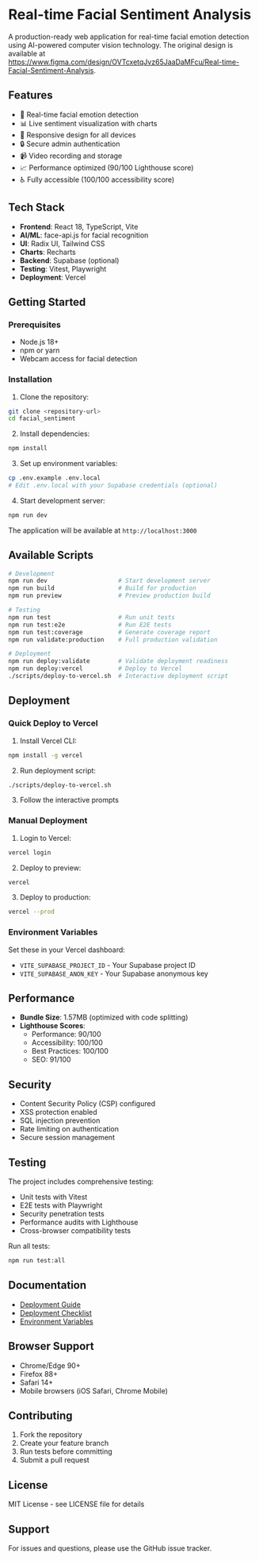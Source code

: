 
# Real-time Facial Sentiment Analysis

A production-ready web application for real-time facial emotion detection using AI-powered computer vision technology. The original design is available at https://www.figma.com/design/OVTcxetqJvz65JaaDaMFcu/Real-time-Facial-Sentiment-Analysis.

## Features

- 🎥 Real-time facial emotion detection
- 📊 Live sentiment visualization with charts
- 📱 Responsive design for all devices
- 🔒 Secure admin authentication
- 📹 Video recording and storage
- 📈 Performance optimized (90/100 Lighthouse score)
- ♿ Fully accessible (100/100 accessibility score)

## Tech Stack

- **Frontend**: React 18, TypeScript, Vite
- **AI/ML**: face-api.js for facial recognition
- **UI**: Radix UI, Tailwind CSS
- **Charts**: Recharts
- **Backend**: Supabase (optional)
- **Testing**: Vitest, Playwright
- **Deployment**: Vercel

## Getting Started

### Prerequisites

- Node.js 18+ 
- npm or yarn
- Webcam access for facial detection

### Installation

1. Clone the repository:
```bash
git clone <repository-url>
cd facial_sentiment
```

2. Install dependencies:
```bash
npm install
```

3. Set up environment variables:
```bash
cp .env.example .env.local
# Edit .env.local with your Supabase credentials (optional)
```

4. Start development server:
```bash
npm run dev
```

The application will be available at `http://localhost:3000`

## Available Scripts

```bash
# Development
npm run dev                    # Start development server
npm run build                  # Build for production
npm run preview                # Preview production build

# Testing
npm run test                   # Run unit tests
npm run test:e2e               # Run E2E tests
npm run test:coverage          # Generate coverage report
npm run validate:production    # Full production validation

# Deployment
npm run deploy:validate        # Validate deployment readiness
npm run deploy:vercel          # Deploy to Vercel
./scripts/deploy-to-vercel.sh  # Interactive deployment script
```

## Deployment

### Quick Deploy to Vercel

1. Install Vercel CLI:
```bash
npm install -g vercel
```

2. Run deployment script:
```bash
./scripts/deploy-to-vercel.sh
```

3. Follow the interactive prompts

### Manual Deployment

1. Login to Vercel:
```bash
vercel login
```

2. Deploy to preview:
```bash
vercel
```

3. Deploy to production:
```bash
vercel --prod
```

### Environment Variables

Set these in your Vercel dashboard:
- `VITE_SUPABASE_PROJECT_ID` - Your Supabase project ID
- `VITE_SUPABASE_ANON_KEY` - Your Supabase anonymous key

## Performance

- **Bundle Size**: 1.57MB (optimized with code splitting)
- **Lighthouse Scores**:
  - Performance: 90/100
  - Accessibility: 100/100
  - Best Practices: 100/100
  - SEO: 91/100

## Security

- Content Security Policy (CSP) configured
- XSS protection enabled
- SQL injection prevention
- Rate limiting on authentication
- Secure session management

## Testing

The project includes comprehensive testing:
- Unit tests with Vitest
- E2E tests with Playwright
- Security penetration tests
- Performance audits with Lighthouse
- Cross-browser compatibility tests

Run all tests:
```bash
npm run test:all
```

## Documentation

- [Deployment Guide](./DEPLOYMENT.md)
- [Deployment Checklist](./DEPLOYMENT_CHECKLIST.md)
- [Environment Variables](./.env.example)

## Browser Support

- Chrome/Edge 90+
- Firefox 88+
- Safari 14+
- Mobile browsers (iOS Safari, Chrome Mobile)

## Contributing

1. Fork the repository
2. Create your feature branch
3. Run tests before committing
4. Submit a pull request

## License

MIT License - see LICENSE file for details

## Support

For issues and questions, please use the GitHub issue tracker.
  